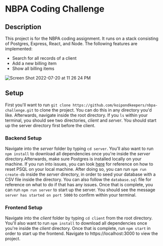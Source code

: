 # NBPA Coding Challenge

## Description
This project is for the NBPA coding assignment. It runs on a stack consisting of Postgres, Express, React, and Node. The following features are implemented:
- Search for all records of a client
- Add a new billing item
- Show all billing items

![Screen Shot 2022-07-20 at 11 26 24 PM](https://user-images.githubusercontent.com/11808114/180131699-4b125070-042b-4a9e-84cd-7ea3dba6fdda.png)

## Setup
First you'll want to run `git clone https://github.com/koipondkeepers/nbpa-challenge.git` to clone the project. You can do this in any directory you'd like. Afterwards, navigate inside the root directory. If you `ls` within your terminal, you should see two directories, *client* and *server*. You should start up the server directory first before the client.

### Backend Setup
Navigate into the *server* folder by typing `cd server`. You'll also want to run `npm install` to download all dependencies once you're inside the *server* directory.Afterwards, make sure Postgres is installed locally on your machine. If you run into issues, you can look [here](https://blog.testdouble.com/posts/2021-01-28-how-to-completely-uninstall-homebrew-postgres/) for reference on how to reset PSQL on your local machine. After doing so, you can run `npm run create-db` inside the *server* directory, in order to seed your database with a CSV file inside the directory. You can also follow the `database.sql` file for reference on what to do if that has any issues. Once that is complete, you can run `npm run server` to start up the server. You should see the message `server has started on port 5000` to confirm within your terminal.

### Frontend Setup
Navigate into the *client* folder by typing `cd client` from the root directory. You'll also want to run `npm install` to download all dependencies once you're inside the *client* directory. Once that is complete, run `npm start` in order to start up the frontend. Navigate to https://localhost:3000 to view the project.
